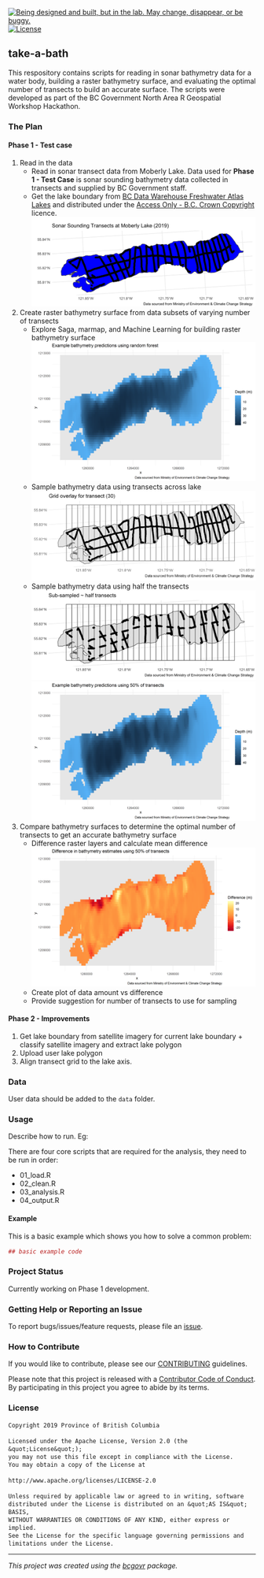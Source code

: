<a id="devex-badge" rel="Exploration" href="https://github.com/BCDevExchange/assets/blob/master/README.md"><img alt="Being designed and built, but in the lab. May change, disappear, or be buggy." style="border-width:0" src="https://assets.bcdevexchange.org/images/badges/exploration.svg" title="Being designed and built, but in the lab. May change, disappear, or be buggy." /></a>[![License](https://img.shields.io/badge/License-Apache%202.0-blue.svg)](https://opensource.org/licenses/Apache-2.0)

## take-a-bath
This respository contains scripts for reading in sonar bathymetry data for a water body, building a raster bathymetry surface, and evaluating the optimal number of transects to build an accurate surface. The scripts were developed as part of the BC Government North Area R Geospatial Workshop Hackathon.

### The Plan
#### Phase 1 - Test case
1.   Read in the data
       + Read in sonar transect data from Moberly Lake. Data used for **Phase 1 - Test Case** is sonar sounding bathymetry data collected in transects and supplied by BC Government staff. 
       + Get the lake boundary from [BC Data Warehouse Freshwater Atlas Lakes](https://catalogue.data.gov.bc.ca/dataset/freshwater-atlas-lakes) and distributed under the [Access Only - B.C. Crown Copyright](https://www2.gov.bc.ca/gov/content?id=1AAACC9C65754E4D89A118B875E0FBDA) licence.
       ![](./out/raw-data-lake.png)
2.   Create raster bathymetry surface from data subsets of varying number of transects
       + Explore Saga, marmap, and Machine Learning for building raster bathymetry surface
       ![](./out/depth_rf_plot.png)
       + Sample bathymetry data using transects across lake
       ![](./out/grid_plot.png)
       + Sample bathymetry data using half the transects
       ![](./out/half_data_plot.png)
       ![](./out/depth_sub_plot.png)
3.   Compare bathymetry surfaces to determine the optimal number of transects to get an accurate bathymetry surface
       + Difference raster layers and calculate mean difference
       ![](./out/diff_plot.png)
       + Create plot of data amount vs difference
       + Provide suggestion for number of transects to use for sampling

#### Phase 2 - Improvements
1. Get lake boundary from satellite imagery for current lake boundary
       + classify satellite imagery and extract lake polygon
2. Upload user lake polygon
3. Align transect grid to the lake axis.


### Data
User data should be added to the `data` folder.

### Usage
Describe how to run. Eg:

There are four core scripts that are required for the analysis, they need to be run in order:

-   01\_load.R
-   02\_clean.R
-   03\_analysis.R
-   04\_output.R

#### Example

This is a basic example which shows you how to solve a common problem:

``` r
## basic example code
```

### Project Status

Currently working on Phase 1 development.

### Getting Help or Reporting an Issue

To report bugs/issues/feature requests, please file an [issue](https://github.com/bcgov/take-a-bath/issues/).

### How to Contribute

If you would like to contribute, please see our [CONTRIBUTING](CONTRIBUTING.md) guidelines.

Please note that this project is released with a [Contributor Code of Conduct](CODE_OF_CONDUCT.md). By participating in this project you agree to abide by its terms.

### License

```
Copyright 2019 Province of British Columbia

Licensed under the Apache License, Version 2.0 (the &quot;License&quot;);
you may not use this file except in compliance with the License.
You may obtain a copy of the License at

http://www.apache.org/licenses/LICENSE-2.0

Unless required by applicable law or agreed to in writing, software distributed under the License is distributed on an &quot;AS IS&quot; BASIS,
WITHOUT WARRANTIES OR CONDITIONS OF ANY KIND, either express or implied.
See the License for the specific language governing permissions and limitations under the License.
```
---
*This project was created using the [bcgovr](https://github.com/bcgov/bcgovr) package.* 
